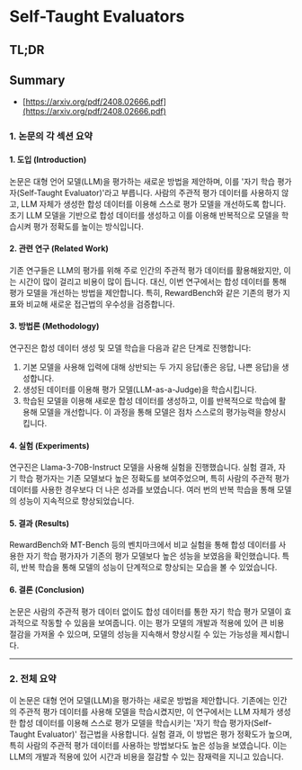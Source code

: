 # Self-Taught Evaluators
## TL;DR
## Summary
- [https://arxiv.org/pdf/2408.02666.pdf](https://arxiv.org/pdf/2408.02666.pdf)

### 1. 논문의 각 섹션 요약

#### 1. 도입 (Introduction)
논문은 대형 언어 모델(LLM)을 평가하는 새로운 방법을 제안하며, 이를 '자기 학습 평가자(Self-Taught Evaluator)'라고 부릅니다. 사람의 주관적 평가 데이터를 사용하지 않고, LLM 자체가 생성한 합성 데이터를 이용해 스스로 평가 모델을 개선하도록 합니다. 초기 LLM 모델을 기반으로 합성 데이터를 생성하고 이를 이용해 반복적으로 모델을 학습시켜 평가 정확도를 높이는 방식입니다.

#### 2. 관련 연구 (Related Work)
기존 연구들은 LLM의 평가를 위해 주로 인간의 주관적 평가 데이터를 활용해왔지만, 이는 시간이 많이 걸리고 비용이 많이 듭니다. 대신, 이번 연구에서는 합성 데이터를 통해 평가 모델을 개선하는 방법을 제안합니다. 특히, RewardBench와 같은 기존의 평가 지표와 비교해 새로운 접근법의 우수성을 검증합니다.

#### 3. 방법론 (Methodology)
연구진은 합성 데이터 생성 및 모델 학습을 다음과 같은 단계로 진행합니다:
1. 기본 모델을 사용해 입력에 대해 상반되는 두 가지 응답(좋은 응답, 나쁜 응답)을 생성합니다.
2. 생성된 데이터를 이용해 평가 모델(LLM-as-a-Judge)을 학습시킵니다.
3. 학습된 모델을 이용해 새로운 합성 데이터를 생성하고, 이를 반복적으로 학습에 활용해 모델을 개선합니다.
이 과정을 통해 모델은 점차 스스로의 평가능력을 향상시킵니다.

#### 4. 실험 (Experiments)
연구진은 Llama-3-70B-Instruct 모델을 사용해 실험을 진행했습니다. 실험 결과, 자기 학습 평가자는 기존 모델보다 높은 정확도를 보여주었으며, 특히 사람의 주관적 평가 데이터를 사용한 경우보다 더 나은 성과를 보였습니다. 여러 번의 반복 학습을 통해 모델의 성능이 지속적으로 향상되었습니다.

#### 5. 결과 (Results)
RewardBench와 MT-Bench 등의 벤치마크에서 비교 실험을 통해 합성 데이터를 사용한 자기 학습 평가자가 기존의 평가 모델보다 높은 성능을 보였음을 확인했습니다. 특히, 반복 학습을 통해 모델의 성능이 단계적으로 향상되는 모습을 볼 수 있었습니다.

#### 6. 결론 (Conclusion)
논문은 사람의 주관적 평가 데이터 없이도 합성 데이터를 통한 자기 학습 평가 모델이 효과적으로 작동할 수 있음을 보여줍니다. 이는 평가 모델의 개발과 적용에 있어 큰 비용 절감을 가져올 수 있으며, 모델의 성능을 지속해서 향상시킬 수 있는 가능성을 제시합니다.

---

### 2. 전체 요약
이 논문은 대형 언어 모델(LLM)을 평가하는 새로운 방법을 제안합니다. 기존에는 인간의 주관적 평가 데이터를 사용해 모델을 학습시켰지만, 이 연구에서는 LLM 자체가 생성한 합성 데이터를 이용해 스스로 평가 모델을 학습시키는 '자기 학습 평가자(Self-Taught Evaluator)' 접근법을 사용합니다. 실험 결과, 이 방법은 평가 정확도가 높으며, 특히 사람의 주관적 평가 데이터를 사용하는 방법보다도 높은 성능을 보였습니다. 이는 LLM의 개발과 적용에 있어 시간과 비용을 절감할 수 있는 잠재력을 지니고 있습니다.